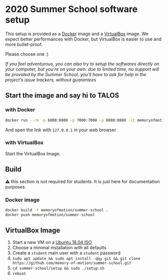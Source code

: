# 2020 Summer School software setup

This setup is provided as a [Docker](https://www.docker.com/) image and a [VirtualBox](https://www.virtualbox.org/)
image. We expect better performances with Docker, but VirtualBox is easier to use and more bullet-proof.

Please choose one :)

*If you feel adventurous, you can also try to setup the softwares directly on your computer, but you're on your own: due
to limited time, no support will be provided by the Summer School, you'll have to ask for help in the project's issue
trackers, without guarantees*

## Start the image and say hi to TALOS

### with Docker

```bash
docker run --rm -p 6000:6000 -p 7000:7000 -p 8888:8888 -it memoryofmotion/summer-school
```

And open the link with `127.0.0.1` in your web browser

### with VirtualBox

Start the VirtualBox Image.

## Build

:warning: this section is not required for students. It is just here for documentation purposes.

### Docker image

```bash
docker build -t memoryofmotion/summer-school .
docker push memoryofmotion/summer-school
```

## VirtualBox Image

1. Start a new VM on a [Ubuntu 18.04 ISO](https://releases.ubuntu.com/18.04/ubuntu-18.04.4-desktop-amd64.iso)
2. Choose a minimal installation with all defaults
3. Create a `student` main user with a `student` password
4. `sudo apt update && sudo apt install -qqy git && git clone https://github.com/memory-of-motion/summer-school.git`
5. `cd summer-school/setup && sudo ./setup.sh`
6. `reboot`
